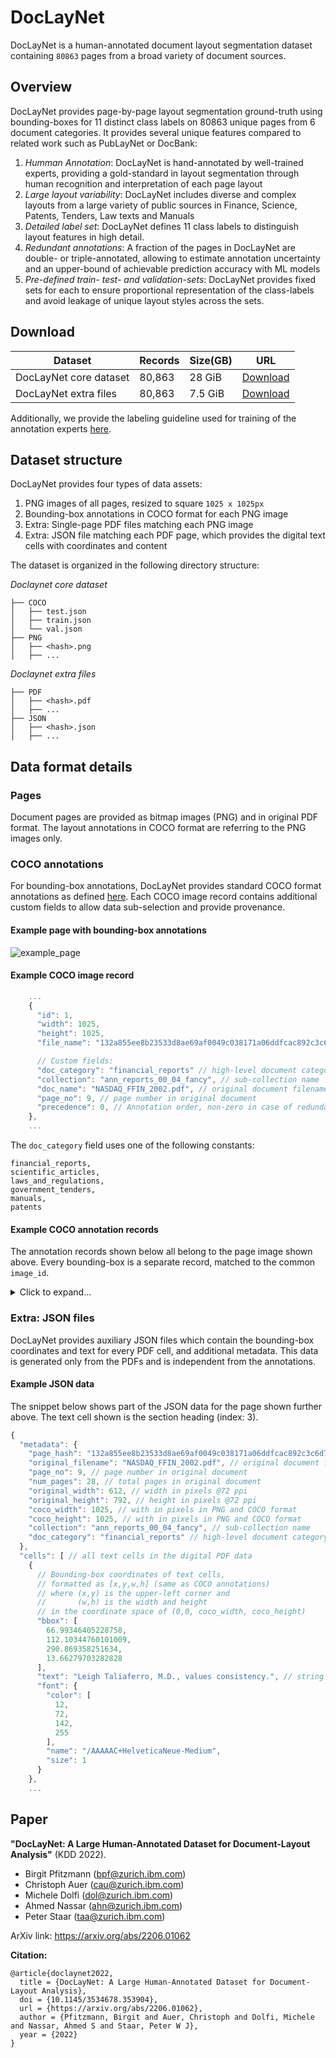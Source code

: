# DocLayNet

DocLayNet is a human-annotated document layout segmentation dataset containing `80863` pages from a broad variety of document sources.


## Overview

DocLayNet provides page-by-page layout segmentation ground-truth using bounding-boxes for 11 distinct class labels on 80863 unique pages from 6 document categories. It provides several unique features compared to related work such as PubLayNet or DocBank:

1. *Humman Annotation*: DocLayNet is hand-annotated by well-trained experts, providing a gold-standard in layout segmentation through human recognition and interpretation of each page layout
2. *Large layout variability*: DocLayNet includes diverse and complex layouts from a large variety of public sources in Finance, Science, Patents, Tenders, Law texts and Manuals
3. *Detailed label set*: DocLayNet defines 11 class labels to distinguish layout features in high detail.
4. *Redundant annotations*: A fraction of the pages in DocLayNet are double- or triple-annotated, allowing to estimate annotation uncertainty and an upper-bound of achievable prediction accuracy with ML models
5. *Pre-defined train- test- and validation-sets*: DocLayNet provides fixed sets for each to ensure proportional representation of the class-labels and avoid leakage of unique layout styles across the sets.

## Download

| Dataset | Records | Size(GB) | URL  |
|------------------|---------|----------|-------------|
| DocLayNet core dataset| 80,863    | 28 GiB     | [Download](https://codait-cos-dax.s3.us.cloud-object-storage.appdomain.cloud/dax-doclaynet/1.0.0/DocLayNet_core.zip)|
| DocLayNet extra files| 80,863    | 7.5 GiB     | [Download](https://codait-cos-dax.s3.us.cloud-object-storage.appdomain.cloud/dax-doclaynet/1.0.0/DocLayNet_extra.zip)|

Additionally, we provide the labeling guideline used for training of the annotation experts [here](https://raw.githubusercontent.com/DS4SD/DocLayNet/main/assets/DocLayNet_Labeling_Guide_Public.pdf). 

## Dataset structure

DocLayNet provides four types of data assets:

1. PNG images of all pages, resized to square `1025 x 1025px`
2. Bounding-box annotations in COCO format for each PNG image
3. Extra: Single-page PDF files matching each PNG image
4. Extra: JSON file matching each PDF page, which provides the digital text cells with coordinates and content

The dataset is organized in the following directory structure:

*Doclaynet core dataset*

```
├── COCO
│   ├── test.json
│   ├── train.json
│   └── val.json
├── PNG
│   ├── <hash>.png
│   ├── ...
```

*Doclaynet extra files*

```
├── PDF
│   ├── <hash>.pdf
│   ├── ...
├── JSON
│   ├── <hash>.json
│   ├── ...

```

## Data format details

### Pages
Document pages are provided as bitmap images (PNG) and in original PDF format. The layout annotations in COCO format are referring to the PNG images only.


### COCO annotations
For bounding-box annotations, DocLayNet provides standard COCO format annotations as defined [here](https://cocodataset.org/#format-data).
Each COCO image record contains additional custom fields to allow data sub-selection and provide provenance.


#### Example page with bounding-box annotations

![example_page](assets/132a855ee8b23533d8ae69af0049c038171a06ddfcac892c3c6d7e6b4091c642.png)

#### Example COCO image record

```js
    ...
    {
      "id": 1,
      "width": 1025,
      "height": 1025,
      "file_name": "132a855ee8b23533d8ae69af0049c038171a06ddfcac892c3c6d7e6b4091c642.png",

      // Custom fields:
      "doc_category": "financial_reports" // high-level document category
      "collection": "ann_reports_00_04_fancy", // sub-collection name
      "doc_name": "NASDAQ_FFIN_2002.pdf", // original document filename
      "page_no": 9, // page number in original document
      "precedence": 0, // Annotation order, non-zero in case of redundant double- or triple-annotation
    },
    ...
```

The `doc_category` field uses one of the following constants:

```
financial_reports,
scientific_articles,
laws_and_regulations,
government_tenders,
manuals,
patents
```


#### Example COCO annotation records

The annotation records shown below all belong to the page image shown above. Every bounding-box is a separate record, matched to the common `image_id`.

<details>
<summary>Click to expand...</summary>

```
  "annotations": [
    {
      "id": 8,
      "image_id": 1,
      "category_id": 1,
      "bbox": [
        210.06018382352943,
        31.14536268939389,
        173.9850743464052,
        39.270946654040586
      ],
      "segmentation": [
        [
          210.06018382352943,
          31.14536268939389,
          210.06018382352943,
          70.41630934343448,
          384.04525816993464,
          70.41630934343448,
          384.04525816993464,
          31.14536268939389
        ]
      ],
      "area": 6832.558573256964,
      "iscrowd": 0,
      "precedence": 0
    },
    {
      "id": 9,
      "image_id": 1,
      "category_id": 7,
      "bbox": [
        434.9334063800317,
        -0.4906348977078778,
        589.8585905504372,
        590.2337819428021
      ],
      "segmentation": [
        [
          434.9334063800317,
          -0.4906348977078778,
          434.9334063800317,
          589.7431470450942,
          1024.791996930469,
          589.7431470450942,
          1024.791996930469,
          -0.4906348977078778
        ]
      ],
      "area": 348154.46671203536,
      "iscrowd": 0,
      "precedence": 0
    },
    {
      "id": 10,
      "image_id": 1,
      "category_id": 8,
      "bbox": [
        66.99346405228758,
        112.10344760101009,
        290.869358251634,
        13.66279703282828
      ],
      "segmentation": [
        [
          66.99346405228758,
          112.10344760101009,
          66.99346405228758,
          125.76624463383837,
          357.8628223039216,
          125.76624463383837,
          357.8628223039216,
          112.10344760101009
        ]
      ],
      "area": 3974.0890048610913,
      "iscrowd": 0,
      "precedence": 0
    },
    {
      "id": 11,
      "image_id": 1,
      "category_id": 10,
      "bbox": [
        66.99346405228758,
        133.5865287247475,
        325.3560694444444,
        131.31064046717177
      ],
      "segmentation": [
        [
          66.99346405228758,
          133.5865287247475,
          66.99346405228758,
          264.89716919191926,
          392.34953349673196,
          264.89716919191926,
          392.34953349673196,
          133.5865287247475
        ]
      ],
      "area": 42722.71385863161,
      "iscrowd": 0,
      "precedence": 0
    },
    {
      "id": 12,
      "image_id": 1,
      "category_id": 10,
      "bbox": [
        66.99346405228758,
        272.84557828282834,
        325.4857017973857,
        131.3025
      ],
      "segmentation": [
        [
          66.99346405228758,
          272.84557828282834,
          66.99346405228758,
          404.14807828282835,
          392.4791658496732,
          404.14807828282835,
          392.4791658496732,
          272.84557828282834
        ]
      ],
      "area": 42737.08636025123,
      "iscrowd": 0,
      "precedence": 0
    },
    {
      "id": 13,
      "image_id": 1,
      "category_id": 10,
      "bbox": [
        66.99346405228758,
        414.8919160353536,
        325.69678145424837,
        80.83059406565656
      ],
      "segmentation": [
        [
          66.99346405228758,
          414.8919160353536,
          66.99346405228758,
          495.72251010101013,
          392.6902455065359,
          495.72251010101013,
          392.6902455065359,
          414.8919160353536
        ]
      ],
      "area": 26326.26433021921,
      "iscrowd": 0,
      "precedence": 0
    },
    {
      "id": 14,
      "image_id": 1,
      "category_id": 10,
      "bbox": [
        112.37566899509804,
        626.7556887626263,
        863.111772998366,
        310.9754294507576
      ],
      "segmentation": [
        [
          112.37566899509804,
          626.7556887626263,
          112.37566899509804,
          937.7311182133839,
          975.487441993464,
          937.7311182133839,
          975.487441993464,
          626.7556887626263
        ]
      ],
      "area": 268406.55427217163,
      "iscrowd": 0,
      "precedence": 0
    },
    {
      "id": 15,
      "image_id": 1,
      "category_id": 5,
      "bbox": [
        18.32874183006536,
        1005.2406660353536,
        7.4496732026143775,
        10.353535094696968
      ],
      "segmentation": [
        [
          18.32874183006536,
          1005.2406660353536,
          18.32874183006536,
          1015.5942011300506,
          25.77841503267974,
          1015.5942011300506,
          25.77841503267974,
          1005.2406660353536
        ]
      ],
      "area": 77.13045294729152,
      "iscrowd": 0,
      "precedence": 0
    },
    ...
  ]

```
</details>


### Extra: JSON files

DocLayNet provides auxiliary JSON files which contain the bounding-box coordinates and text for every PDF cell, and additional metadata. This data is generated only from the PDFs and is independent from the annotations.  

#### Example JSON data

The snippet below shows part of the JSON data for the page shown further above. The text cell shown is the section heading (index: 3). 

```js
{
  "metadata": {
    "page_hash": "132a855ee8b23533d8ae69af0049c038171a06ddfcac892c3c6d7e6b4091c642", // unique identifier, equal to filename
    "original_filename": "NASDAQ_FFIN_2002.pdf", // original document filename
    "page_no": 9, // page number in original document
    "num_pages": 28, // total pages in original document
    "original_width": 612, // width in pixels @72 ppi
    "original_height": 792, // height in pixels @72 ppi
    "coco_width": 1025, // with in pixels in PNG and COCO format
    "coco_height": 1025, // with in pixels in PNG and COCO format
    "collection": "ann_reports_00_04_fancy", // sub-collection name
    "doc_category": "financial_reports" // high-level document category
  },
  "cells": [ // all text cells in the digital PDF data
    {
      // Bounding-box coordinates of text cells,
      // formatted as [x,y,w,h] (same as COCO annotations)
      // where (x,y) is the upper-left corner and
      //       (w,h) is the width and height
      // in the coordinate space of (0,0, coco_width, coco_height)
      "bbox": [
        66.99346405228758,
        112.10344760101009,
        290.869358251634,
        13.66279703282828
      ],
      "text": "Leigh Taliaferro, M.D., values consistency.", // string content of cell
      "font": {
        "color": [
          12,
          72,
          142,
          255
        ],
        "name": "/AAAAAC+HelveticaNeue-Medium",
        "size": 1
      }
    },
    ...
```


## Paper

**"DocLayNet: A Large Human-Annotated Dataset for Document-Layout Analysis"** (KDD 2022).

- Birgit Pfitzmann (bpf@zurich.ibm.com)
- Christoph Auer (cau@zurich.ibm.com)
- Michele Dolfi (dol@zurich.ibm.com)
- Ahmed Nassar (ahn@zurich.ibm.com)
- Peter Staar (taa@zurich.ibm.com)

ArXiv link: https://arxiv.org/abs/2206.01062

**Citation:**

```
@article{doclaynet2022,
  title = {DocLayNet: A Large Human-Annotated Dataset for Document-Layout Analysis},  
  doi = {10.1145/3534678.353904},
  url = {https://arxiv.org/abs/2206.01062},
  author = {Pfitzmann, Birgit and Auer, Christoph and Dolfi, Michele and Nassar, Ahmed S and Staar, Peter W J},
  year = {2022}
}
```
